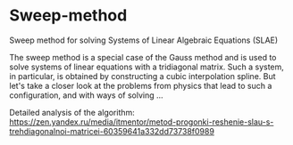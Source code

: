 # Sweep-method
Sweep method for solving Systems of Linear Algebraic Equations (SLAE)

The sweep method is a special case of the Gauss method and is used to solve systems of linear equations with a tridiagonal matrix. Such a system, in particular, is obtained by constructing a cubic interpolation spline. But let's take a closer look at the problems from physics that lead to such a configuration, and with ways of solving ...

Detailed analysis of the algorithm: https://zen.yandex.ru/media/itmentor/metod-progonki-reshenie-slau-s-trehdiagonalnoi-matricei-60359641a332dd73738f0989

